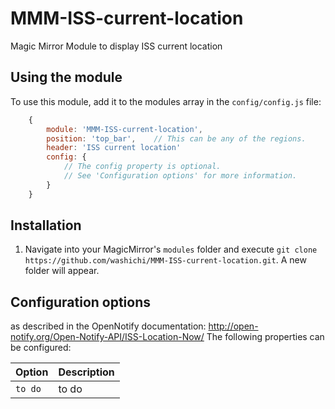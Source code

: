 # MMM-ISS-current-location
Magic Mirror Module to display ISS current location

## Using the module

To use this module, add it to the modules array in the `config/config.js` file:
````javascript
	{
		module: 'MMM-ISS-current-location',
		position: 'top_bar',	// This can be any of the regions.
		header: 'ISS current location'
		config: {
			// The config property is optional.
			// See 'Configuration options' for more information.
		}
	}
````
## Installation
1. Navigate into your MagicMirror's `modules` folder and execute `git clone https://github.com/washichi/MMM-ISS-current-location.git`. A new folder will appear.


## Configuration options
as described in the OpenNotify documentation: http://open-notify.org/Open-Notify-API/ISS-Location-Now/
The following properties can be configured:

| Option            | Description
| ----------------- | -----------
| `to do`           | to do

